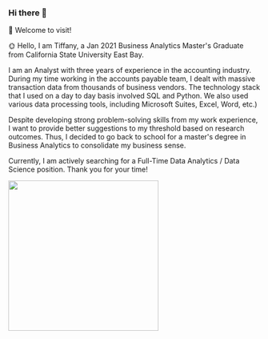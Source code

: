 ### Hi there 👋

🌱 Welcome to visit!

🌞 Hello, I am Tiffany, a Jan 2021 Business Analytics Master's Graduate from California State University East Bay.

I am an Analyst with three years of experience in the accounting industry. During my time working in the accounts payable team, I dealt with massive transaction data from thousands of business vendors. The technology stack that I used on a day to day basis involved SQL and Python. We also used various data processing tools, including Microsoft Suites, Excel, Word, etc.)

Despite developing strong problem-solving skills from my work experience, I want to provide better suggestions to my threshold based on research outcomes. Thus, I decided to go back to school for a master's degree in Business Analytics to consolidate my business sense.

Currently, I am actively searching for a Full-Time Data Analytics / Data Science position.
Thank you for your time!

<img src="https://media.giphy.com/media/bcKmIWkUMCjVm/giphy.gif" width="300" />

